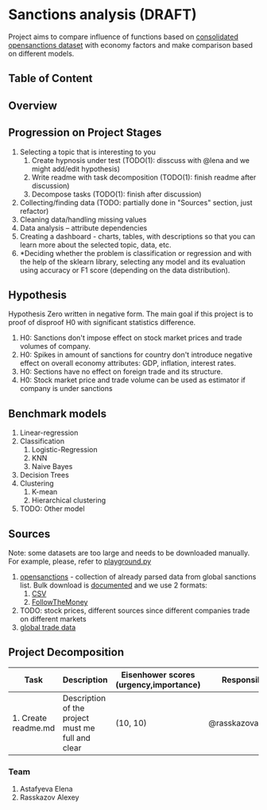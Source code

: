 # Sanctions analysis (DRAFT)

Project aims to compare influence of functions based on
[consolidated opensanctions dataset](https://www.opensanctions.org/datasets/sanctions/)
with economy factors and make comparison based on different models.

## Table of Content

## Overview

## Progression on Project Stages

1. Selecting a topic that is interesting to you
    1. Create hypnosis under test (TODO(1): disscuss with @lena and we might add/edit hypothesis)
    2. Write readme with task decomposition (TODO(1): finish readme after discussion)
    3. Decompose tasks (TODO(1): finish after discussion)
2. Collecting/finding data (TODO: partially done in "Sources" section, just refactor)
3. Cleaning data/handling missing values
4. Data analysis – attribute dependencies
5. Creating a dashboard - charts, tables, with descriptions so that you can learn more about the
   selected topic, data, etc.
6. *Deciding whether the problem is classification or regression and with the help of the sklearn library,
   selecting any model and its evaluation using accuracy or F1 score (depending on the data distribution).

## Hypothesis

Hypothesis Zero written in negative form. The main goal if this project is to proof of disproof H0 with significant
statistics difference.

1. H0: Sanctions don't impose effect on stock market prices and trade volumes of company.
2. H0: Spikes in amount of sanctions for country don't introduce negative effect on overall economy attributes:
   GDP, inflation, interest rates.
3. H0: Sections have no effect on foreign trade and its structure.
4. H0: Stock market price and trade volume can be used as estimator if company is under sanctions

## Benchmark models

1. Linear-regression
2. Classification
    1. Logistic-Regression
    2. KNN
    3. Naive Bayes
3. Decision Trees
4. Clustering
    1. K-mean
    2. Hierarchical clustering
5. TODO: Other model

## Sources

Note: some datasets are too large and needs to be downloaded manually. For example, please, refer
to [playground.py](playground.py)

1. [opensanctions](https://www.opensanctions.org/) - collection of already parsed data from global sanctions list. Bulk
   download is
   [documented](https://www.opensanctions.org/docs/bulk/) and we use 2 formats:
    1. [CSV](https://www.opensanctions.org/docs/bulk/csv/)
    2. [FollowTheMoney](https://www.opensanctions.org/docs/bulk/json/)
2. TODO: stock prices, different sources since different companies trade on different markets
3. [global trade data](https://oec.world/en/resources/bulk-download/international)

## Project Decomposition

| Task                | Description                                       | Eisenhower scores<br/>(urgency,importance) | Responsible       |
|---------------------|---------------------------------------------------|--------------------------------------------|-------------------|
| 1. Create readme.md | Description of the project must me full and clear | (10, 10)                                   | @rasskazovaleksey |

### Team

1. Astafyeva Elena
2. Rasskazov Alexey